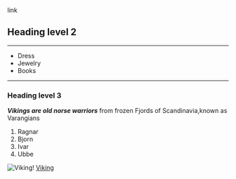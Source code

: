 link

## Heading level 2
___
*   Dress
*   Jewelry
*   Books
___
### Heading level 3	


***Vikings are old norse warriors*** from frozen Fjords of Scandinavia,known as Varangians 
1. Ragnar 
2. Bjorn 
3. Ivar
4. Ubbe

![Viking!](https://image.jimcdn.com/app/cms/image/transf/dimension=2080x10000:format=jpg/path/s2217cd0bb1220415/image/id5bcb97165dab303/version/1706817144/viking-warriors-preparing-for-battle.jpg)
[Viking](/viking)